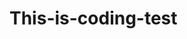 # This-is-coding-test
   
  
   

  
    
    
    
     
      
    
      
  
    
   
  
     
  
